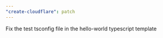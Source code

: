 ```yaml
---
"create-cloudflare": patch
---
```


Fix the test tsconfig file in the hello-world typescript template
